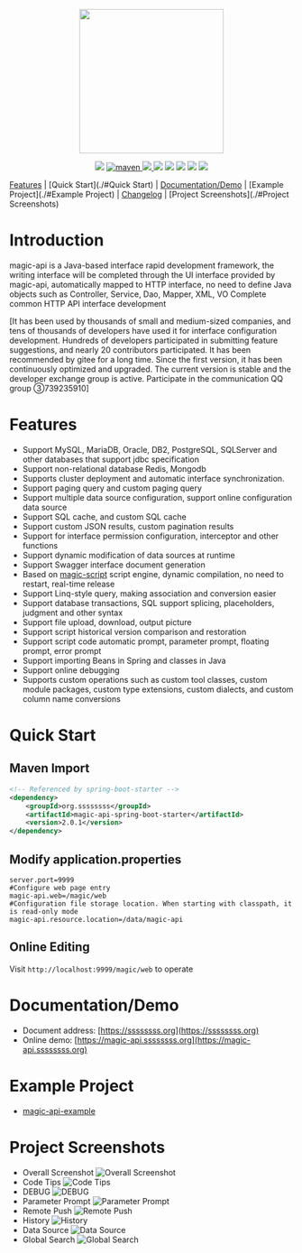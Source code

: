 <p align="center">
    <img src="https://www.ssssssss.org/images/logo-magic-api.png" width="256">
</p>
<p align="center">
    <a target="_blank" href="https://www.oracle.com/technetwork/java/javase/downloads/index.html"><img src="https://img.shields.io/badge/ JDK-1.8+-green.svg" /></a>
    <a href="https://search.maven.org/search?q=g:org.ssssssss%20AND%20a:magic-api">
        <img alt="maven" src="https://img.shields.io/maven-central/v/org.ssssssss/magic-api.svg?style=flat-square">
    </a>
    <a target="_blank" href="https://www.ssssssss.org"><img src="https://img.shields.io/badge/Docs-latest-blue.svg"/></ a>
    <a target="_blank" href="https://github.com/ssssssss-team/magic-api/releases"><img src="https://img.shields.io/github/v/release/ ssssssss-team/magic-api?logo=github"></a>
    <a target="_blank" href='https://gitee.com/ssssssss-team/magic-api'><img src="https://gitee.com/ssssssss-team/magic-api/badge/ star.svg?theme=white" /></a>
    <a target="_blank" href='https://github.com/ssssssss-team/magic-api'><img src="https://img.shields.io/github/stars/ssssssss-team/ magic-api.svg?style=social"/></a>
    <a target="_blank" href="LICENSE"><img src="https://img.shields.io/:license-MIT-blue.svg"></a>
    <a target="_blank" href=https://qm.qq.com/cgi-bin/qm/qr?k=Q6dLmVS8cHwoaaP18A3tteK_o0244e6B&jump_from=webapi"><img src="https://img.shields.io/badge /QQ group-739235910-blue"></a>
</p>

[Features](./#Features) | [Quick Start](./#Quick Start) | [Documentation/Demo](./#Documentation/Demo) | [Example Project](./#Example Project) | <a target="_blank" href="http ://ssssssss.org/changelog.html">Changelog</a> | [Project Screenshots](./#Project Screenshots)

# Introduction

magic-api is a Java-based interface rapid development framework, the writing interface will be completed through the UI interface provided by magic-api, automatically mapped to HTTP interface, no need to define Java objects such as Controller, Service, Dao, Mapper, XML, VO Complete common HTTP API interface development


[It has been used by thousands of small and medium-sized companies, and tens of thousands of developers have used it for interface configuration development. Hundreds of developers participated in submitting feature suggestions, and nearly 20 contributors participated. It has been recommended by gitee for a long time. Since the first version, it has been continuously optimized and upgraded. The current version is stable and the developer exchange group is active. Participate in the communication QQ group ③739235910]

# Features
- Support MySQL, MariaDB, Oracle, DB2, PostgreSQL, SQLServer and other databases that support jdbc specification
- Support non-relational database Redis, Mongodb
- Supports cluster deployment and automatic interface synchronization.
- Support paging query and custom paging query
- Support multiple data source configuration, support online configuration data source
- Support SQL cache, and custom SQL cache
- Support custom JSON results, custom pagination results
- Support for interface permission configuration, interceptor and other functions
- Support dynamic modification of data sources at runtime
- Support Swagger interface document generation
- Based on [magic-script](https://gitee.com/ssssssss-team/magic-script) script engine, dynamic compilation, no need to restart, real-time release
- Support Linq-style query, making association and conversion easier
- Support database transactions, SQL support splicing, placeholders, judgment and other syntax
- Support file upload, download, output picture
- Support script historical version comparison and restoration
- Support script code automatic prompt, parameter prompt, floating prompt, error prompt
- Support importing Beans in Spring and classes in Java
- Support online debugging
- Supports custom operations such as custom tool classes, custom module packages, custom type extensions, custom dialects, and custom column name conversions

# Quick Start

## Maven Import
```xml
<!-- Referenced by spring-boot-starter -->
<dependency>
	<groupId>org.ssssssss</groupId>
	<artifactId>magic-api-spring-boot-starter</artifactId>
	<version>2.0.1</version>
</dependency>
```
## Modify application.properties

```properties
server.port=9999
#Configure web page entry
magic-api.web=/magic/web
#Configuration file storage location. When starting with classpath, it is read-only mode
magic-api.resource.location=/data/magic-api
```

## Online Editing
Visit `http://localhost:9999/magic/web` to operate

# Documentation/Demo

- Document address: [https://ssssssss.org](https://ssssssss.org)
- Online demo: [https://magic-api.ssssssss.org](https://magic-api.ssssssss.org)

# Example Project

- [magic-api-example](https://gitee.com/ssssssss-team/magic-api-example)

# Project Screenshots
- Overall Screenshot ![Overall Screenshot](https://images.gitee.com/uploads/images/2021/0711/105714_c1cacf2c_297689.png "Overall Screenshot")
- Code Tips ![Code Tips](https://images.gitee.com/uploads/images/2021/0711/110448_11b6626b_297689.gif "Code Tips")
- DEBUG ![DEBUG](https://images.gitee.com/uploads/images/2021/0711/110515_755f178a_297689.gif "DEBUG")
- Parameter Prompt ![Parameter Prompt](https://images.gitee.com/uploads/images/2021/0711/110322_9dd6d149_297689.gif "Parameter Prompt")
- Remote Push ![Remote Push](https://images.gitee.com/uploads/images/2021/0711/105803_b53e0d7e_297689.png "Remote Push")
- History ![History](https://images.gitee.com/uploads/images/2021/0711/105910_f2440ea4_297689.png "History")
- Data Source ![Data Source](https://images.gitee.com/uploads/images/2021/0711/105846_7ec51a50_297689.png "Data Source")
- Global Search ![Global Search](https://images.gitee.com/uploads/images/2021/0711/105823_ac18ada7_297689.png "Global Search")
